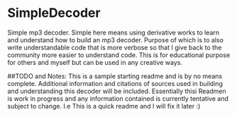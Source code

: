 # SimpleDecoder
Simple mp3 decoder. Simple here means using derivative works to learn and understand how to build an mp3 decoder. Purpose of which is to also write understandable code that is more verbose so that I give back to the community more easier to understand code.  This is for educational purpose for others and myself but can be used in any creative ways.

##TODO and Notes:
This is a sample starting readme and is by no means complete. Additional information and citations of sources used in building and understanding this decoder will be included.
Essentially thisi Readmen is work in progress and any information contained is currently tentative and subject to change. I.e This is a quick readme and I will fix it later :)
